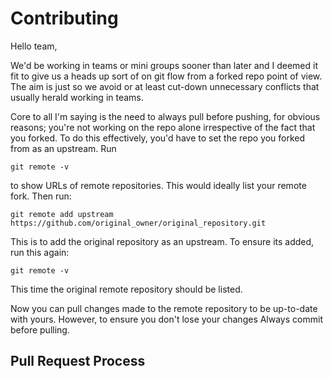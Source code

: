 # Contributing

Hello team,

We'd be working in teams or mini groups sooner than later and I deemed it fit to give us a heads up sort of on git flow from a forked repo point of view. 
The aim is just so we avoid or at least cut-down unnecessary conflicts that usually herald working in teams.

Core to all I'm saying is the need to always pull before pushing, for obvious reasons; you're not working on the repo alone irrespective of the fact that you forked.
To do this effectively, you'd have to set the repo you forked from as an upstream. Run

```git remote -v```

 to show URLs of remote repositories. This would ideally list your remote fork. Then run:

 ```git remote add upstream https://github.com/original_owner/original_repository.git```

 This is to add the original repository as an upstream. To ensure its added, run this again:

 ```git remote -v ```

 This time the original remote repository should be listed.

 Now you can pull changes made to the remote repository to be up-to-date with yours.
However, to ensure you don't lose your changes Always commit before pulling.


## Pull Request Process




